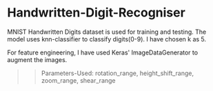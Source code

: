 # Handwritten-Digit-Recogniser

MNIST Handwritten Digits dataset is used for training and testing.
The model uses knn-classifier to classify digits(0-9). I have chosen k as 5.

For feature engineering, I have used Keras' ImageDataGenerator to augment the images.
  >>Parameters-Used: rotation_range, height_shift_range, zoom_range, shear_range
